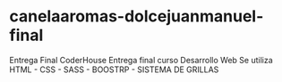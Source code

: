 # canelaaromas-dolcejuanmanuel-final
Entrega Final CoderHouse
  Entrega final curso Desarrollo Web
    Se utiliza HTML - CSS - SASS - BOOSTRP - SISTEMA DE GRILLAS
